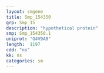 ```yaml
---
layout: smgene
title: Smp_154350
grp: Smp_15
description: "hypothetical protein"
smp: Smp_154350.1
uniprot: "G4V9A0"
length:  1197
cdd: "ns"
kk: ns
categories: sm
---
```

